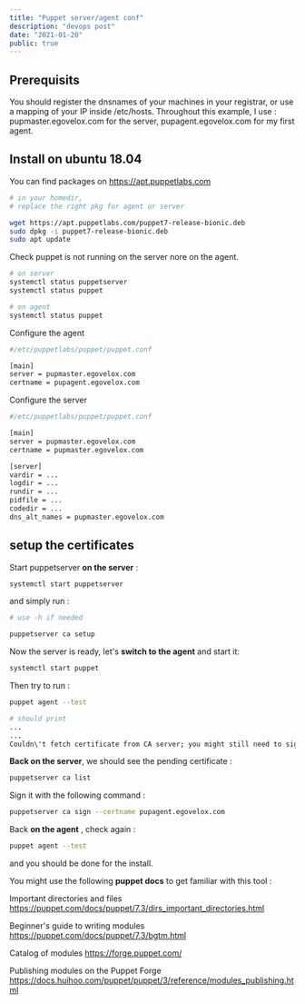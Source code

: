 ```yaml
---
title: "Puppet server/agent conf"
description: "devops post"
date: "2021-01-20"
public: true
---
```



## Prerequisits
You should register the dnsnames of your machines in your registrar, or use
a mapping of your IP inside /etc/hosts.
Throughout this example, I use :
pupmaster.egovelox.com for the server,
pupagent.egovelox.com for my first agent.

## Install on ubuntu 18.04
You can find packages on https://apt.puppetlabs.com
```bash
# in your homedir, 
# replace the right pkg for agent or server

wget https://apt.puppetlabs.com/puppet7-release-bionic.deb
sudo dpkg -i puppet7-release-bionic.deb
sudo apt update

```

Check puppet is not running on the server nore on the agent.

```bash
# on server
systemctl status puppetserver
systemctl status puppet

# on agent
systemctl status puppet

```

Configure the agent

```bash
#/etc/puppetlabs/puppet/puppet.conf

[main]
server = pupmaster.egovelox.com
certname = pupagent.egovelox.com

```
Configure the server

```bash
#/etc/puppetlabs/puppet/puppet.conf

[main]
server = pupmaster.egovelox.com
certname = pupmaster.egovelox.com

[server]
vardir = ...
logdir = ...
rundir = ...
pidfile = ...
codedir = ...
dns_alt_names = pupmaster.egovelox.com

```
## setup the certificates

Start puppetserver **on the server** :
```bash
systemctl start puppetserver

```
and simply run : 
```bash
# use -h if needed

puppetserver ca setup

```
Now the server is ready, let's **switch to the agent** and start it:
```bash
systemctl start puppet

```
Then try to run :
```bash
puppet agent --test

# should print
...
...
Couldn\'t fetch certificate from CA server; you might still need to sign this agent\'s certificate
```

**Back on the server**, we should see the pending certificate : 
```bash
puppetserver ca list

```
Sign it with the following command : 
```bash
puppetserver ca sign --certname pupagent.egovelox.com

```
Back **on the agent** , check again : 
```bash
puppet agent --test

```
and you should be done for the install.


You might use the following **puppet docs** to get familiar with this tool : 

Important directories and files
https://puppet.com/docs/puppet/7.3/dirs_important_directories.html

Beginner's guide to writing modules
https://puppet.com/docs/puppet/7.3/bgtm.html

Catalog of modules 
https://forge.puppet.com/

Publishing modules on the Puppet Forge
https://docs.huihoo.com/puppet/puppet/3/reference/modules_publishing.html








